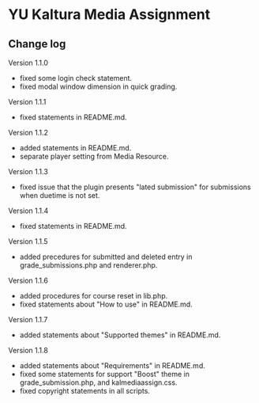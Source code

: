 # YU Kaltura Media Assignment

Change log
------

Version 1.1.0

* fixed some login check statement.
* fixed modal window dimension in quick grading.

Version 1.1.1

* fixed statements in README.md.

Version 1.1.2

* added statements in README.md.
* separate player setting from Media Resource.

Version 1.1.3

* fixed issue that the plugin presents "lated submission" for submissions when duetime is not set.

Version 1.1.4

* fixed statements in README.md.

Version 1.1.5

* added precedures for submitted and deleted entry in grade_submissions.php and renderer.php.

Version 1.1.6

* added procedures for course reset in lib.php.
* fixed statements about "How to use" in README.md.

Version 1.1.7

* added statements about "Supported themes" in README.md.

Version 1.1.8

* added statements about "Requirements" in README.md.
* fixed some statements for support "Boost" theme in grade_submission.php, and kalmediaassign.css.
* fixed copyright statements in all scripts.
